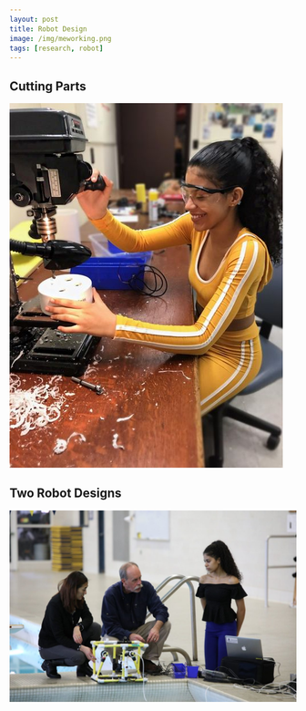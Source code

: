 ```yaml
---
layout: post
title: Robot Design
image: /img/meworking.png
tags: [research, robot]
---
```


## Cutting Parts

![Drilling Holes](/img/drilling.jpeg)

## Two Robot Designs

![Different Models](/img/underwaterrobots.jpg)
